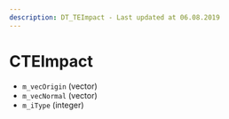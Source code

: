 ```yaml
---
description: DT_TEImpact - Last updated at 06.08.2019
---
```


# CTEImpact


* `m_vecOrigin` (vector)
* `m_vecNormal` (vector)
* `m_iType` (integer)